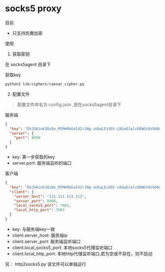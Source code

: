 # socks5 proxy

目前
* 只支持凯撒加密

使用

1. 获取密钥

在 socks5agent 目录下

获取key

```python
python3 lib/ciphers/caesar_cipher.py
``` 


2. 配置文件

> 配置文件命名为 config.json ,放在socks5agent目录下

服务端
```json
{
  "key": "EkJSKinK3QzQe_MIMmRbGoI4IrJNg-uUhqLEiOGt-LN1wOJalcO8WGt0VG0On6_7f3kFnCysM0fx7pGbh12hsBm1JD9m3G_mq2GEd_X0zvkQADRZeAftScag71fyx9iqAtbSjxNLFjf3uGipbj4bUdOLpS5EriUdo2cR1b3MciEmt9HP9mp9Xgq5BMIxPew6Rl9WOTV-Y3BgU-kfjsg2J52ZcTAtHJi7pkp2FfqN3w2FGOggQXyxwSOWOxQDkMsJnjzJTrTlxWn_gJq2QyukqFxV49fbL0-Mc4G_KAGXHup6YuDkTGXN5wtQRbqS1L5sihfaQP4P2Ynwk95I_Qan_A==",
  "server": {
    "port": 8090
  }
}
```
* key: 第一步获取的key
* server.port: 服务端监听的端口

客户端
```json
{
  "key": "EkJSKinK3QzQe_MIMmRbGoI4IrJNg-uUhqLEiOGt-LN1wOJalcO8WGt0VG0On6_7f3kFnCysM0fx7pGbh12hsBm1JD9m3G_mq2GEd_X0zvkQADRZeAftScag71fyx9iqAtbSjxNLFjf3uGipbj4bUdOLpS5EriUdo2cR1b3MciEmt9HP9mp9Xgq5BMIxPew6Rl9WOTV-Y3BgU-kfjsg2J52ZcTAtHJi7pkp2FfqN3w2FGOggQXyxwSOWOxQDkMsJnjzJTrTlxWn_gJq2QyukqFxV49fbL0-Mc4G_KAGXHup6YuDkTGXN5wtQRbqS1L5sihfaQP4P2Ynwk95I_Qan_A==",
  "client": {
    "server_host": "111.111.111.111",
    "server_port": 8090,
    "local_socks5_port": 7002,
    "local_http_port": 7003
  }
}
```
* key: 与服务端key一致
* client.server_host: 服务端ip
* client.server_port: 服务端监听端口
* client.local_socks5_port: 本地socks5代理监听端口
* client.local_http_port: 本地http代理监听端口,若为空或不存在，则不启动


另： http2socks5.py 该文件可以单独运行
